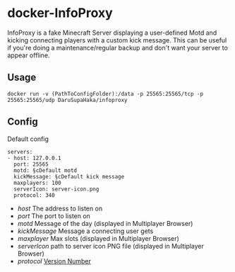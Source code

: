 # docker-InfoProxy

InfoProxy is a fake Minecraft Server displaying a user-defined Motd and kicking connecting players with a custom kick message. This can be useful if you're doing a maintenance/regular backup and don't want your server to appear offline.

## Usage
```
docker run -v (PathToConfigFolder):/data -p 25565:25565/tcp -p 25565:25565/udp DaruSupaHaka/infoproxy
```

## Config

Default config
```
servers:
- host: 127.0.0.1
  port: 25565
  motd: §cDefault motd
  kickMessage: §cDefault kick message
  maxplayers: 100
  serverIcon: server-icon.png
  protocol: 340
```

* *host* The address to listen on
* *port* The port to listen on
* *motd* Message of the day (displayed in Multiplayer Browser)
* *kickMessage* Message a connecting user gets
* *maxplayer* Max slots (displayed in Multiplayer Browser)
* *serverIcon* path to server icon PNG file (displayed in Multiplayer Browser)
* *protocol* [Version Number](http://wiki.vg/Protocol_version_numbers)
